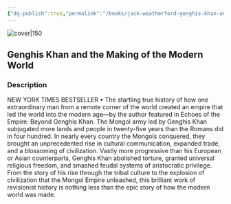 ```yaml
---
{"dg-publish":true,"permalink":"/books/jack-weatherford-genghis-khan-and-the-making-of-the-modern-world/","title":"\"Genghis Khan and the Making of the Modern World\"","tags":["history","non-fiction"]}
---
```




![cover|150](http://books.google.com/books/content?id=A8Y9B5uHQcAC&printsec=frontcover&img=1&zoom=1&edge=curl&source=gbs_api)

## Genghis Khan and the Making of the Modern World

### Description

NEW YORK TIMES BESTSELLER • The startling true history of how one extraordinary man from a remote corner of the world created an empire that led the world into the modern age—by the author featured in Echoes of the Empire: Beyond Genghis Khan. The Mongol army led by Genghis Khan subjugated more lands and people in twenty-five years than the Romans did in four hundred. In nearly every country the Mongols conquered, they brought an unprecedented rise in cultural communication, expanded trade, and a blossoming of civilization. Vastly more progressive than his European or Asian counterparts, Genghis Khan abolished torture, granted universal religious freedom, and smashed feudal systems of aristocratic privilege. From the story of his rise through the tribal culture to the explosion of civilization that the Mongol Empire unleashed, this brilliant work of revisionist history is nothing less than the epic story of how the modern world was made.
```
